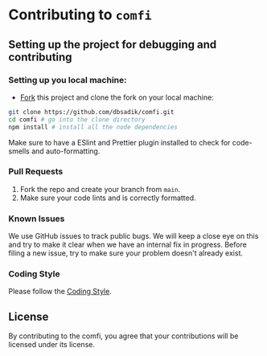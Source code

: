 # Contributing to `comfi`

## Setting up the project for debugging and contributing

### Setting up you local machine:

- [Fork](https://github.com/dbsadik/comfi) this project and clone the fork on your local machine:

```sh
git clone https://github.com/dbsadik/comfi.git
cd comfi # go into the clone directory
npm install # install all the node dependencies
```

Make sure to have a ESlint and Prettier plugin installed to check for code-smells and auto-formatting.

### Pull Requests

1. Fork the repo and create your branch from `main`.
2. Make sure your code lints and is correctly formatted.

### Known Issues

We use GitHub issues to track public bugs. We will keep a close eye on this and try to make it clear when we have an internal fix in progress. Before filing a new issue, try to make sure your problem doesn't already exist.

### Coding Style

Please follow the [Coding Style](https://github.com/dbsadik/comfi/blob/main/CODING_STYLE.md).

## License

By contributing to the comfi, you agree that your contributions will be licensed under its license.
